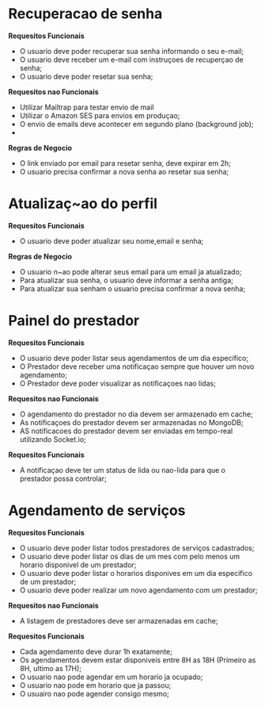 # Recuperacao de senha

**Requesitos Funcionais**

  - O usuario deve poder recuperar sua senha informando o seu e-mail;
  - O usuario deve receber um e-mail com instruçoes de recuperçao de senha;
  - O usuario deve poder resetar sua senha;

**Requesitos nao Funcionais**
  - Utilizar Mailtrap para testar envio de mail
  - Utilizar o Amazon SES para envios em produçao;
  - O envio de emails deve acontecer em segundo plano (background job);
  - 

**Regras de Negocio**
  - O link enviado por email para resetar senha, deve expirar em 2h;
  - O usuario precisa confirmar a nova senha ao resetar sua senha;

# Atualizaç~ao do perfil
  
**Requesitos Funcionais**

- O usuario deve poder atualizar seu nome,email e senha;

**Regras de Negocio**

- O usuario n~ao pode alterar  seus email para um email ja atualizado;
- Para atualizar sua senha, o usuario deve informar a senha antiga;
- Para atualizar sua senham o usuario precisa confirmar a nova senha;


# Painel do prestador
**Requesitos Funcionais**

- O usuario deve poder listar seus agendamentos de um dia especifico;
- O Prestador deve receber uma notificaçao sempre que houver um novo agendamento;
- O Prestador deve poder visualizar as notificaçoes nao lidas;


**Requesitos nao Funcionais**

 -  O agendamento do prestador no dia devem ser armazenado em cache;
 -  As notificaçoes do prestador devem ser armazenadas no MongoDB; 
 -  AS notificacoes do prestador devem ser enviadas em tempo-real utilizando Socket.io;

**Requesitos Funcionais**

- A notificaçao deve ter um status de lida ou nao-lida para que o prestador possa controlar;


# Agendamento de serviços

**Requesitos Funcionais**

- O usuario deve poder listar todos prestadores de serviços cadastrados;
- O usuario deve poder listar os dias de um mes com pelo menos um horario disponivel de um prestador;
- O usuario deve poder listar o horarios disponives em um dia especifico de um prestador;
- O usuario deve poder realizar um novo agendamento com um  prestador;


**Requesitos nao Funcionais**

- A listagem de prestadores deve ser armazenadas em cache;

**Requesitos Funcionais**

- Cada agendamento deve durar 1h exatamente;
- Os agendamentos devem estar disponiveis entre 8H as 18H (Primeiro as 8H, ultimo as 17H);
- O usuario nao pode agendar em um horario ja ocupado;
- O usuario nao pode em horario que ja passou;
- O usuairo nao pode agender consigo mesmo;